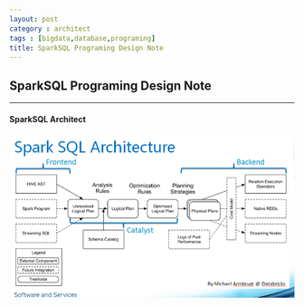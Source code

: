 ```yaml
---
layout: post
category : architect
tags : [bigdata,database,programing]
title: SparkSQL Programing Design Note
---
```


## SparkSQL Programing Design Note
------------------------------------------------------------

#### SparkSQL Architect

![SparkSQL Architect](_includes/spark_sql_architecture.png)